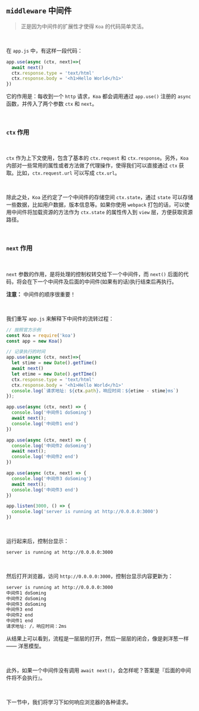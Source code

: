

## `middleware` 中间件 
> 正是因为中间件的扩展性才使得 `Koa` 的代码简单灵活。 

<br> 

在 `app.js` 中，有这样一段代码： 

```js
app.use(async (ctx, next)=>{
  await next()
  ctx.response.type = 'text/html'
  ctx.response.body = '<h1>Hello World</h1>'  
})
``` 

它的作用是：每收到一个 `http` 请求，`Koa` 都会调用通过 `app.use()` 注册的 `async` 函数，并传入了两个参数 `ctx` 和 `next`。 

<br> 

### `ctx` 作用 

<br> 

`ctx` 作为上下文使用，包含了基本的 `ctx.request` 和 `ctx.response`。另外，`Koa` 内部对一些常用的属性或者方法做了代理操作，使得我们可以直接通过 `ctx` 获取。比如，`ctx.request.url` 可以写成 `ctx.url`。 

<br> 

除此之处，`Koa` 还约定了一个中间件的存储空间 `ctx.state`，通过 `state` 可以存储一些数据，比如用户数据，版本信息等。如果你使用 `webpack` 打包的话，可以使用中间件将加载资源的方法作为 `ctx.state` 的属性传入到 `view` 层，方便获取资源路径。

<br> 

### `next` 作用 

<br>

`next` 参数的作用，是将处理的控制权转交给下一个中间件，而 `next()` 后面的代码，将会在下一个中间件及后面的中间件(如果有的话)执行结束后再执行。 

**注意：** 中间件的顺序很重要！ 
 
<br>  

我们重写 `app.js` 来解释下中间件的流转过程： 

```js
// 按照官方示例
const Koa = require('koa')
const app = new Koa()

// 记录执行的时间
app.use(async (ctx, next)=>{
  let stime = new Date().getTime()
  await next()
  let etime = new Date().getTIme()
  ctx.response.type = 'text/html'
  ctx.response.body = '<h1>Hello World</h1>'
  console.log(`请求地址: ${ctx.path}，响应时间：${etime - stime}ms`)
});

app.use(async (ctx, next) => {
  console.log('中间件1 doSoming')
  await next();
  console.log('中间件1 end')
})

app.use(async (ctx, next) => {
  console.log('中间件2 doSoming')
  await next();
  console.log('中间件2 end')
})

app.use(async (ctx, next) => {
  console.log('中间件3 doSoming')
  await next();
  console.log('中间件3 end')
})

app.listen(3000, () => {
  console.log('server is running at http://0.0.0.0:3000')
})
``` 

<br> 

运行起来后，控制台显示： 

```txt
server is running at http://0.0.0.0:3000
``` 

<br> 

然后打开浏览器，访问 `http://0.0.0.0:3000`，控制台显示内容更新为： 

```txt
server is running at http://0.0.0.0:3000
中间件1 doSoming
中间件2 doSoming
中间件3 doSoming
中间件3 end
中间件2 end
中间件1 end
请求地址: /，响应时间：2ms
```

从结果上可以看到，流程是一层层的打开，然后一层层的闭合，像是剥洋葱一样 —— 洋葱模型。

<br> 

此外，如果一个中间件没有调用 `await next()`，会怎样呢？答案是『后面的中间件将不会执行』。 

<br> 

下一节中，我们将学习下如何响应浏览器的各种请求。 



